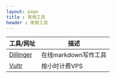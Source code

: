 ```yaml
---
layout: page
title : 常用工具
header : 常用工具
---
```

| 工具/网址 | 描述 |
| ------ | ------ |
| [Dillinger](https://dillinger.io/) | 在线markdown写作工具 |
| [Vultr](https://www.vultr.com/?ref=7435080) | 按小时计费VPS |
